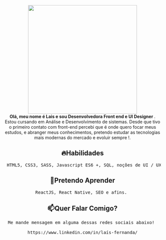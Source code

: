 <div align="center">
<img src="https://i.ibb.co/z2jL3WX/Dev-Front-End-5.png" width="350px>
</div>
<div align="center">
 <br><strong>Olá, meu nome é Lais e sou Desenvolvedora Front end e UI Designer </strong>. Estou cursando em Análise e Desenvolvimento de sistemas.  Desde que tivo o primeiro contato com front-end percebi que é onde quero focar meus  estudos, e abranger meus conhecimentos, pretendo estudar as tecnologias mais modernas do mercado e evoluir sempre !.
            <h2>
         🔥Habilidades</h2><pre> HTML5, CSS3, SASS, Javascript ES6 +, SQL, noções de UI / UX .</pre>
            <h2>
                🚀Pretendo Aprender</h2>
            <pre>ReactJS, React Native, SEO e afins. </pre>
            <h2> 📫Quer Falar Comigo?</h2>
   <pre>Me mande mensagem em alguma dessas redes sociais abaixo! <br>
 https://www.linkedin.com/in/laís-fernanda/ </pre>
</div>

